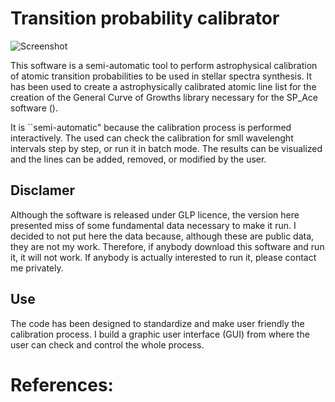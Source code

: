 # Transition probability calibrator

![Screenshot](https://github.com/corrado-github/loggf_calibrator/pics/calibrator_screenshot.png)

This software is a semi-automatic tool to perform astrophysical calibration
of atomic transition probabilities to be used in stellar spectra synthesis.
It has been used to create a astrophysically calibrated atomic line list
for the creation of the General Curve of Growths library necessary for the
SP_Ace software ().

It is ``semi-automatic" because the calibration process is performed
interactively. The used can check the calibration for smll wavelenght
intervals step by step, or run it in batch mode. The results can be
visualized and the lines can be added, removed, or modified by the user.

## Disclamer

Although the software is released under GLP licence, the version here
presented miss of some fundamental data necessary to make it run. I decided
to not put here the data because, although these are public data, they are
not my work. Therefore, if anybody download this software and run it, it
will not work. If anybody is actually interested to run it, please contact
me privately.

## Use
The code has been designed to standardize and make user friendly the
calibration process. I build a graphic user interface (GUI) from where the
user can check and control the whole process.



# References:
